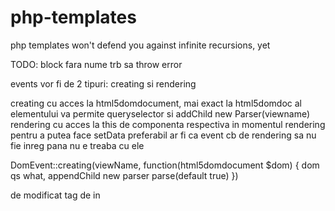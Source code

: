 # php-templates

php templates won't defend you against infinite recursions, yet


TODO:
block fara nume trb sa throw error

events vor fi de 2 tipuri: creating si rendering

creating cu acces la html5domdocument, mai exact la html5domdoc al elementului va permite queryselector si addChild new Parser(viewname)
rendering cu acces la this de componenta respectiva in momentul rendering pentru a putea face setData
preferabil ar fi ca event cb de rendering sa nu fie inreg pana nu e treaba cu ele

DomEvent::creating(viewName, function(html5domdocument $dom) {
    dom qs what, appendChild new parser parse(default true)
})

de modificat tag de <component> in <template>

de gasit o solutie pentru bind attrs mai elegant? prefix a- gen a-rows/:a-rows pare cel mai ok pana acum

block in block lease (indirect) nu are acces la slotur...
cam confuz modul in care se index...

make template with no is sa mearga ca un layer invisible, va crea un scope

<b><b11></b11><b12></b12><b121></b121><b122></b122><n><b1221></b1221><b1222></b1222></n></b><b21></b21>
<b><b11></b11><b12></b12><b121></b121><n><b1221></b1221></n><b122></b122></b><b21></b21>


<b><b11></b11><b12></b12><b121></b121><b122></b122><n><b1221></b1221><b1222></b1222></n></b><b21></b21>
<b><b11></b11><b12></b12><b121></b121><b122></b122><n><b1221></b1221></n></b><b21></b21>